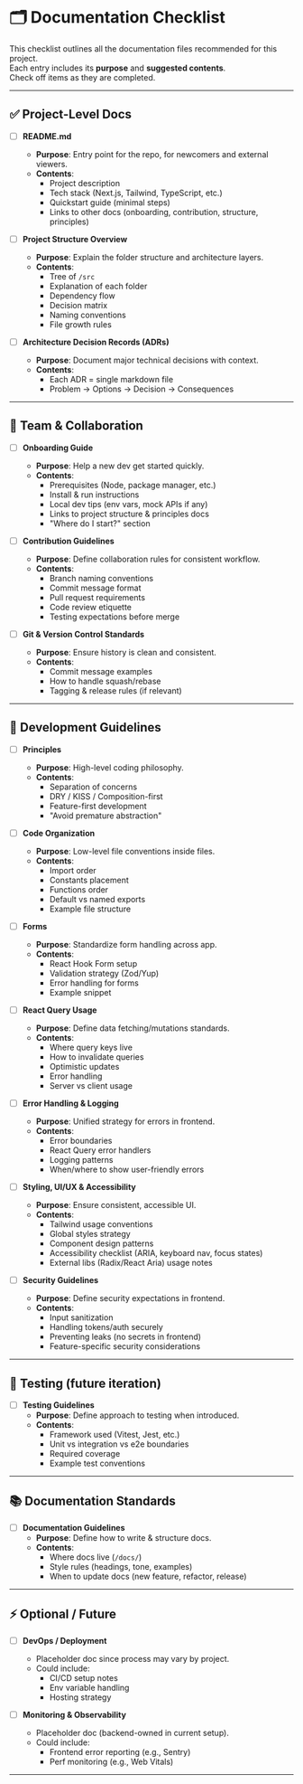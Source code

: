 # 🗂️ Documentation Checklist

This checklist outlines all the documentation files recommended for this project.  
Each entry includes its **purpose** and **suggested contents**.  
Check off items as they are completed.

---

## ✅ Project-Level Docs

- [ ] **README.md**
  - **Purpose**: Entry point for the repo, for newcomers and external viewers.
  - **Contents**:
    - Project description
    - Tech stack (Next.js, Tailwind, TypeScript, etc.)
    - Quickstart guide (minimal steps)
    - Links to other docs (onboarding, contribution, structure, principles)

- [ ] **Project Structure Overview**
  - **Purpose**: Explain the folder structure and architecture layers.
  - **Contents**:
    - Tree of `/src`
    - Explanation of each folder
    - Dependency flow
    - Decision matrix
    - Naming conventions
    - File growth rules

- [ ] **Architecture Decision Records (ADRs)**
  - **Purpose**: Document major technical decisions with context.
  - **Contents**:
    - Each ADR = single markdown file
    - Problem → Options → Decision → Consequences

---

## 👥 Team & Collaboration

- [ ] **Onboarding Guide**
  - **Purpose**: Help a new dev get started quickly.
  - **Contents**:
    - Prerequisites (Node, package manager, etc.)
    - Install & run instructions
    - Local dev tips (env vars, mock APIs if any)
    - Links to project structure & principles docs
    - "Where do I start?" section

- [ ] **Contribution Guidelines**
  - **Purpose**: Define collaboration rules for consistent workflow.
  - **Contents**:
    - Branch naming conventions
    - Commit message format
    - Pull request requirements
    - Code review etiquette
    - Testing expectations before merge

- [ ] **Git & Version Control Standards**
  - **Purpose**: Ensure history is clean and consistent.
  - **Contents**:
    - Commit message examples
    - How to handle squash/rebase
    - Tagging & release rules (if relevant)

---

## 🧭 Development Guidelines

- [ ] **Principles**
  - **Purpose**: High-level coding philosophy.
  - **Contents**:
    - Separation of concerns
    - DRY / KISS / Composition-first
    - Feature-first development
    - "Avoid premature abstraction"

- [ ] **Code Organization**
  - **Purpose**: Low-level file conventions inside files.
  - **Contents**:
    - Import order
    - Constants placement
    - Functions order
    - Default vs named exports
    - Example file structure

- [ ] **Forms**
  - **Purpose**: Standardize form handling across app.
  - **Contents**:
    - React Hook Form setup
    - Validation strategy (Zod/Yup)
    - Error handling for forms
    - Example snippet

- [ ] **React Query Usage**
  - **Purpose**: Define data fetching/mutations standards.
  - **Contents**:
    - Where query keys live
    - How to invalidate queries
    - Optimistic updates
    - Error handling
    - Server vs client usage

- [ ] **Error Handling & Logging**
  - **Purpose**: Unified strategy for errors in frontend.
  - **Contents**:
    - Error boundaries
    - React Query error handlers
    - Logging patterns
    - When/where to show user-friendly errors

- [ ] **Styling, UI/UX & Accessibility**
  - **Purpose**: Ensure consistent, accessible UI.
  - **Contents**:
    - Tailwind usage conventions
    - Global styles strategy
    - Component design patterns
    - Accessibility checklist (ARIA, keyboard nav, focus states)
    - External libs (Radix/React Aria) usage notes

- [ ] **Security Guidelines**
  - **Purpose**: Define security expectations in frontend.
  - **Contents**:
    - Input sanitization
    - Handling tokens/auth securely
    - Preventing leaks (no secrets in frontend)
    - Feature-specific security considerations

---

## 🧪 Testing (future iteration)

- [ ] **Testing Guidelines**
  - **Purpose**: Define approach to testing when introduced.
  - **Contents**:
    - Framework used (Vitest, Jest, etc.)
    - Unit vs integration vs e2e boundaries
    - Required coverage
    - Example test conventions

---

## 📚 Documentation Standards

- [ ] **Documentation Guidelines**
  - **Purpose**: Define how to write & structure docs.
  - **Contents**:
    - Where docs live (`/docs/`)
    - Style rules (headings, tone, examples)
    - When to update docs (new feature, refactor, release)

---

## ⚡ Optional / Future

- [ ] **DevOps / Deployment**
  - Placeholder doc since process may vary by project.
  - Could include:
    - CI/CD setup notes
    - Env variable handling
    - Hosting strategy

- [ ] **Monitoring & Observability**
  - Placeholder doc (backend-owned in current setup).
  - Could include:
    - Frontend error reporting (e.g., Sentry)
    - Perf monitoring (e.g., Web Vitals)

---

